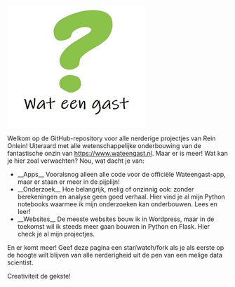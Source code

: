 ![](vraagtekentje-wateengast.jpg)

Welkom op de GitHub-repository voor alle nerderige projectjes van Rein Onlein! Uiteraard met alle wetenschappelijke onderbouwing van de fantastische onzin van https://www.wateengast.nl. Maar er is meer! Wat kan je hier zoal verwachten? Nou, wat dacht je van: 

<ul>
<li> __Apps__ Vooralsnog alleen alle code voor de officiële Wateengast-app, maar er staan er meer in de pijplijn!</li>

<li> __Onderzoek__ Hoe belangrijk, melig of onzinnig ook: zonder berekeningen en analyse geen goed verhaal. Hier vind je al mijn Python notebooks waarmee ik mijn onderzoeken kan onderbouwen. Lees en leer!</li>
  
<li> __Websites__ De meeste websites bouw ik in Wordpress, maar in de toekomst wil ik steeds meer gaan bouwen in Python en Flask. Hier check je al mijn projectjes.</li>
</ul>  
En er komt meer! Geef deze pagina een star/watch/fork als je als eerste op de hoogte wilt blijven van alle nerderigheid uit de pen van een melige data scientist. 

Creativiteit de gekste!
